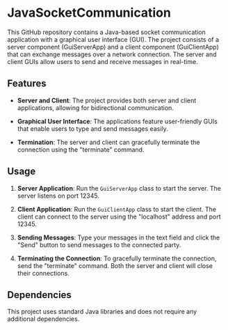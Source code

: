 # JavaSocketCommunication
This GitHub repository contains a Java-based socket communication application with a graphical user interface (GUI). The project consists of a server component (GuiServerApp) and a client component (GuiClientApp) that can exchange messages over a network connection. The server and client GUIs allow users to send and receive messages in real-time.



## Features

- **Server and Client**: The project provides both server and client applications, allowing for bidirectional communication.

- **Graphical User Interface**: The applications feature user-friendly GUIs that enable users to type and send messages easily.

- **Termination**: The server and client can gracefully terminate the connection using the "terminate" command.

## Usage

1. **Server Application**: Run the `GuiServerApp` class to start the server. The server listens on port 12345.

2. **Client Application**: Run the `GuiClientApp` class to start the client. The client can connect to the server using the "localhost" address and port 12345.

3. **Sending Messages**: Type your messages in the text field and click the "Send" button to send messages to the connected party.

4. **Terminating the Connection**: To gracefully terminate the connection, send the "terminate" command. Both the server and client will close their connections.

## Dependencies

This project uses standard Java libraries and does not require any additional dependencies.


